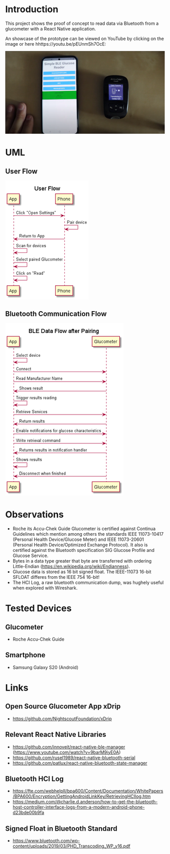 # Introduction

This project shows the proof of concept to read data via Bluetooth from a glucometer with a React Native application.

An showcase of the prototype can be viewed on YouTube by clicking on the image or here hhttps://youtu.be/pEUnmSh7OcE:

[![Simple BLE Glucose Reader](misc/images/screenshot.png?raw=true "Simple BLE Glucose Reader")](https://youtu.be/pEUnmSh7OcE "Simple BLE Glucose Reader")

# UML

## User Flow
![User Flow](misc/uml/userflow/userflow.png?raw=true "User Flow")

## Bluetooth Communication Flow
![BLE Flow](misc/uml/bleflow/bleflow.png?raw=true "BLE Flow")

# Observations

* Roche its Accu-Chek Guide Glucometer is certified against Continua Guidelines which mention among others the standards IEEE 11073-10417 (Personal Health Device/Glucose Meter) and IEEE 11073-20601 (Personal Health Device/Optimized Exchange Protocol). It also is certified against the Bluetooth specification SIG Glucose Profile and Glucose Service.
* Bytes in a data type greater that byte are transferred with ordering Little-Endian (https://en.wikipedia.org/wiki/Endianness).
* Glucose data is stored as 16 bit signed float. The IEEE-11073 16-bit SFLOAT differes from the IEEE 754 16-bit! 
* The HCI Log, a raw bluetooth communication dump, was hughely useful when explored with Wireshark.

# Tested Devices

## Glucometer
* Roche Accu-Chek Guide

## Smartphone
* Samsung Galaxy S20 (Android)

# Links

## Open Source Glucometer App xDrip
* https://github.com/NightscoutFoundation/xDrip

## Relevant React Native Libraries
* https://github.com/innoveit/react-native-ble-manager (https://www.youtube.com/watch?v=9barM9iyE0A)
* https://github.com/rusel1989/react-native-bluetooth-serial
* https://github.com/patlux/react-native-bluetooth-state-manager

## Bluetooth HCI Log
* https://fte.com/webhelpII/bpa600/Content/Documentation/WhitePapers/BPA600/Encryption/GettingAndroidLinkKey/RetrievingHCIlog.htm
* https://medium.com/@charlie.d.anderson/how-to-get-the-bluetooth-host-controller-interface-logs-from-a-modern-android-phone-d23bde00b9fa

## Signed Float in Bluetooth Standard 
* https://www.bluetooth.com/wp-content/uploads/2019/03/PHD_Transcoding_WP_v16.pdf
